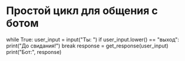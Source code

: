 

# Простой цикл для общения с ботом
while True:
    user_input = input("Ты: ")
    if user_input.lower() == "выход":
        print("До свидания!")
        break
    response = get_response(user_input)
    print("Бот:", response)
